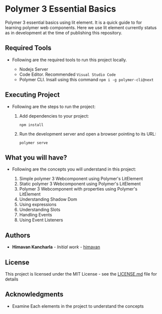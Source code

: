 # Polymer 3 Essential Basics
Polymer 3 essential basics using lit element. It is a quick guide to for learning polymer web components. Here we use lit element currently status as in development at the time of publishing this repository.

## Required Tools

* Following are the required tools to run this project locally.
    
    * Nodejs Server
    * Code Editor. Recommended ```Visual Studio Code```
    * Polymer CLI. Insall using this command ```npm i -g polymer-cli@next```

## Executing Project

 * Following are the steps to run the project:

    1. Add dependencies to your project:

        ```npm install```

    1. Run the development server and open a browser pointing to its URL:

        ```polymer serve```

## What you will have?

* Following are the concepts you will understand in this project:

    1. Simple polymer 3 Webcomponent using Polymer's LitElement
    2. Static polymer 3 Webcomponent using Polymer's LitElement
    3. Polymer 3 Webcomponent with properties using Polymer's LitElement
    4. Understanding Shadow Dom
    5. Using expressions
    6. Understanding Slots
    7. Handling Events
    8. Using Event Listeners

## Authors

* **Himavan Kancharla** - *Initial work* - [himavan](https://github.com/himavan)

## License

This project is licensed under the MIT License - see the [LICENSE.md](LICENSE.md) file for details


## Acknowledgments

* Examine Each elements in the project to understand the concepts
